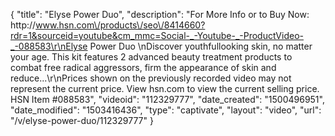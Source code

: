 {
    "title": "Elyse Power Duo",
    "description": "For More Info or to Buy Now: http:\/\/www.hsn.com\/products\/seo\/8414660?rdr=1&sourceid=youtube&cm_mmc=Social-_-Youtube-_-ProductVideo-_-088583\r\nElyse Power Duo \nDiscover youthfullooking skin, no matter your age. This kit features 2 advanced beauty treatment products to combat free radical aggressors, firm the appearance of skin and reduce...\r\nPrices shown on the previously recorded video may not represent the current price.  View hsn.com to view the current selling price. HSN Item #088583",
    "videoid": "112329777",
    "date_created": "1500496951",
    "date_modified": "1503416436",
    "type": "captivate",
    "layout": "video",
    "url": "\/v\/elyse-power-duo\/112329777"
}